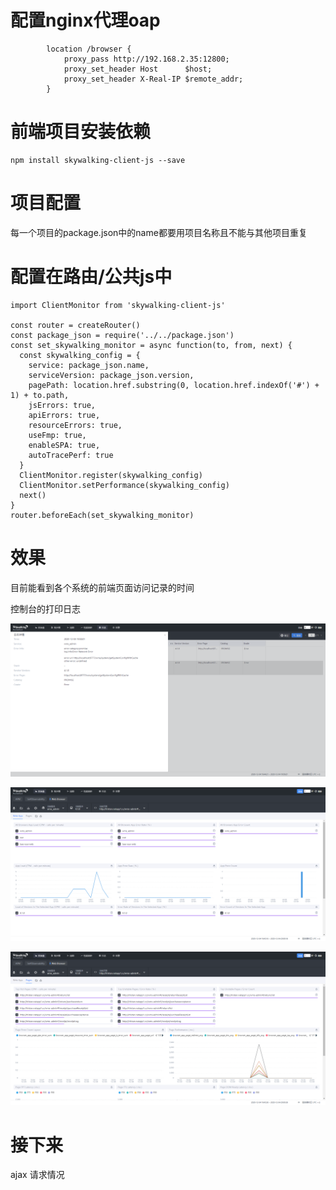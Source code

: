 # 配置nginx代理oap

```
		location /browser {
			proxy_pass http://192.168.2.35:12800;
			proxy_set_header Host      $host;
			proxy_set_header X-Real-IP $remote_addr;
		}
```

# 前端项目安装依赖

```
npm install skywalking-client-js --save
```

# 项目配置

每一个项目的package.json中的name都要用项目名称且不能与其他项目重复

# 配置在路由/公共js中

```
import ClientMonitor from 'skywalking-client-js'

const router = createRouter()
const package_json = require('../../package.json')
const set_skywalking_monitor = async function(to, from, next) {
  const skywalking_config = {
    service: package_json.name,
    serviceVersion: package_json.version,
    pagePath: location.href.substring(0, location.href.indexOf('#') + 1) + to.path,
    jsErrors: true,
    apiErrors: true,
    resourceErrors: true,
    useFmp: true,
    enableSPA: true,
    autoTracePerf: true
  }
  ClientMonitor.register(skywalking_config)
  ClientMonitor.setPerformance(skywalking_config)
  next()
}
router.beforeEach(set_skywalking_monitor)
```



# 效果

目前能看到各个系统的前端页面访问记录的时间

控制台的打印日志

![image-20201204200328447](skywalking前端监控.assets/image-20201204200328447.png)

![image-20201204200331763](skywalking前端监控.assets/image-20201204200331763.png)

![image-20201204200334641](skywalking前端监控.assets/image-20201204200334641.png)

# 接下来

ajax 请求情况